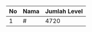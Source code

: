 | No | Nama            | Jumlah Level |
|----|-----------------|--------------|
| 1  | #    |    4720        |
